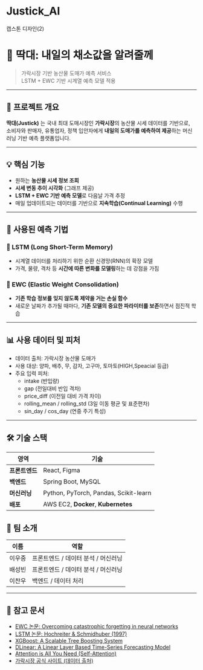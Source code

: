 # Justick_AI
캡스톤 디자인(2)

# 🥬 딱대: 내일의 채소값을 알려줄께

> 가락시장 기반 농산물 도매가 예측 서비스  
> LSTM + EWC 기반 시계열 예측 모델 적용

---

## 📌 프로젝트 개요

**딱대(Justick)** 는 국내 최대 도매시장인 **가락시장**의 농산물 시세 데이터를 기반으로,  
소비자와 판매자, 유통업자, 정책 입안자에게 **내일의 도매가를 예측하여 제공**하는 머신러닝 기반 예측 플랫폼입니다.

---

## 💡 핵심 기능

- 원하는 **농산물 시세 정보 조회**
- **시세 변동 추이 시각화** (그래프 제공)
- **LSTM + EWC 기반 예측 모델**로 다음날 가격 추정
- 매일 업데이트되는 데이터를 기반으로 **지속학습(Continual Learning)** 수행

---

## 🧠 사용된 예측 기법

### 🔁 LSTM (Long Short-Term Memory)

- 시계열 데이터를 처리하기 위한 순환 신경망(RNN)의 확장 모델
- 가격, 물량, 격차 등 **시간에 따른 변화를 모델링**하는 데 강점을 가짐

### 🧠 EWC (Elastic Weight Consolidation)

- **기존 학습 정보를 잊지 않도록 제약을 거는 손실 함수**
- 새로운 날짜가 추가될 때마다, **기존 모델의 중요한 파라미터를 보존**하면서 점진적 학습

---

## 📊 사용 데이터 및 피처

- 데이터 출처: 가락시장 농산물 도매가
- 사용 대상: 양파, 배추, 무, 감자, 고구마, 토마토(HIGH,Speacial 등급)
- 주요 입력 피처:
  - intake (반입량)
  - gap (전일대비 반입 격차)
  - price_diff (이전일 대비 가격 차이)
  - rolling_mean / rolling_std (3일 이동 평균 및 표준편차)
  - sin_day / cos_day (연중 주기 특성)

---

## 🛠 기술 스택

| 영역        | 기술                                    |
| --------- | ------------------------------------- |
| **프론트엔드** | React, Figma                          |
| **백엔드**   | Spring Boot, MySQL                    |
| **머신러닝**  | Python, PyTorch, Pandas, Scikit-learn |
| **배포**    | AWS EC2, **Docker**, **Kubernetes**   |


## 🙋 팀 소개

| 이름  | 역할                  |
| --- | ------------------- |
| 이우중 | 프론트엔드 / 데이터 분석 / 머신러닝   |
| 배성빈 | 프론트엔드 / 데이터 분석 / 머신러닝        |
| 이찬우 | 백엔드 / 데이터 처리 |

---

## 📎 참고 문서

- [EWC 논문: Overcoming catastrophic forgetting in neural networks](https://arxiv.org/abs/1612.00796)  
- [LSTM 논문: Hochreiter & Schmidhuber (1997)](https://www.bioinf.jku.at/publications/older/2604.pdf)  
- [XGBoost: A Scalable Tree Boosting System](https://arxiv.org/abs/1603.02754)  
- [DLinear: A Linear Layer Based Time-Series Forecasting Model](https://arxiv.org/abs/2210.06536)  
- [Attention is All You Need (Self-Attention)](https://arxiv.org/abs/1706.03762)  
- [가락시장 공식 사이트 (데이터 출처)](http://www.garak.co.kr/)




